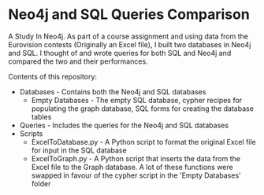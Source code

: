 # Neo4j and SQL Queries Comparison
A Study In Neo4j. As part of a course assignment and using data from the Eurovision contests (Originally an Excel file), I built two databases in Neo4j and SQL. I thought of and wrote queries for both SQL and Neo4j and compared the two and their performances.

Contents of this repository:
  - Databases - Contains both the Neo4j and SQL databases
    - Empty Databases - The empty SQL database, cypher recipes for populating the graph database, SQL forms for creating the database tables
  - Queries - Includes the queries for the Neo4j and SQL databases
  - Scripts
      - ExcelToDatabase.py - A Python script to format the original Excel file for input in the SQL database
      - ExcelToGraph.py - A Python script that inserts the data from the Excel file to the Graph database. A lot of these functions were swapped in favour of the cypher script in the 'Empty Databases' folder
